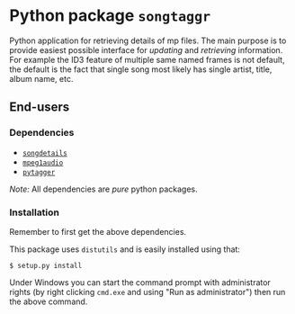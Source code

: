 Python package ``songtaggr`` 
==============================

Python application for retrieving details of mp files. The main 
purpose is to provide easiest possible interface for *updating* and *retrieving*
information. For example the ID3 feature of multiple same named frames is not
default, the default is the fact that single song most likely has single artist,
title, album name, etc.

End-users
---------

### Dependencies

* [`songdetails`](https://github.com/Ciantic/songdetails)
* [`mpeg1audio`](http://github.com/Ciantic/mpeg1audio/)
* [`pytagger`](http://github.com/scy/pytagger/)

*Note:* All dependencies are *pure* python packages.

### Installation

Remember to first get the above dependencies.

This package uses `distutils` and is easily installed using that:

	$ setup.py install
	
Under Windows you can start the command prompt with administrator rights (by 
right clicking `cmd.exe` and using "Run as administrator") then run the above 
command.
	
<!-- ignore the following
### Usage example:

    >>> import songdetails
    >>> song = songdetails.scan("data/song.mp3")
    >>> if song is not None:
    ...     print song.duration
    0:03:12

#### Saving changes:

    >>> import songdetails
    >>> song = songdetails.scan("data/commit.mp3")
    >>> if song is not None:
    ...     song.artist = "Great artist"
    ...     song.save()

Developers
----------

This project uses Eclipse with [PyDev](http://pydev.sourceforge.net/), [Pylint](http://www.logilab.org/857) and [Sphinx documentation generator](http://sphinx.pocoo.org/). Accordingly all docstrings and docs are in reStructuredText, which ultimately is generated to HTML.

### Eclipse workspace

#### Project references

`songdetails` has two project references: `pytagger` and `mpeg1audio`. It is best to create own workspace for this project, where you also add those two projects.

#### Launch configurations

There exists two Eclipse launch configurations:

 * `tests/Tests for songdetails.launch` - Unit tests.
 * `docs/SphinxDoc songdetails.launch` - Generating documentation.

Using Eclipse you must go to Run Configurations *dialog* and run them once so they appear to the list.

-->
